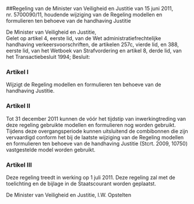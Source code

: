 <meta http-equiv='Content-Type' content='text/html; charset=utf-8' />

##Regeling van de Minister van Veiligheid en Justitie van 15 juni 2011, nr. 5700090/11, houdende wijziging van de Regeling modellen en formulieren ten behoeve van de handhaving Justitie

De Minister van Veiligheid en Justitie,  
Gelet op artikel 4, eerste lid, van de Wet administratiefrechtelijke handhaving verkeersvoorschriften, de artikelen 257c, vierde lid, en 388, eerste lid, van het Wetboek van Strafvordering en artikel 8, derde lid, van het Transactiebesluit 1994;
Besluit:    

### Artikel  I  

Wijzigt de Regeling modellen en formulieren ten behoeve van de handhaving Justitie. 

### Artikel  II  

Tot 31 december 2011 kunnen de vóór het tijdstip van inwerkingtreding van deze regeling gebruikte modellen en formulieren nog worden gebruikt. Tijdens deze overgangsperiode kunnen uitsluitend de combibonnen die zijn vervaardigd conform het bij de laatste wijziging van de Regeling modellen en formulieren ten behoeve van de handhaving Justitie (Stcrt. 2009, 10750) vastgestelde model worden gebruikt. 

### Artikel  III  

Deze regeling treedt in werking op 1 juli 2011. 
Deze regeling zal met de toelichting en de bijlage in de Staatscourant worden geplaatst.  

De 
Minister van Veiligheid en Justitie, 
I.W. Opstelten     
